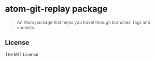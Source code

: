 # atom-git-replay package

> An Atom package that helps you travel through branches, tags and commits.

## License

The MIT License
